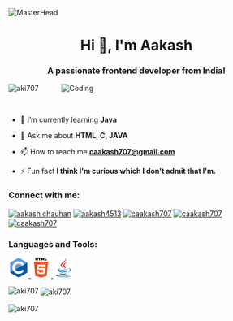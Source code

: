![MasterHead](https://1.bp.blogspot.com/-7A4WynwLsMw/XbBpCXG8fHI/AAAAAAAAMt4/uOa1bpLskYgrwGbllhSu2SDj_Mig8SXJQCLcBGAsYHQ/s1600/2000_600px.gif)
<h1 align="center">Hi 👋, I'm Aakash</h1>
<h3 align="center">A passionate frontend developer from India!</h3>
<img align="right" width = "400" src="https://cdn.dribbble.com/users/1162077/screenshots/3848914/programmer.gif" alt="Coding">


<p align="left"> <img src="https://komarev.com/ghpvc/?username=aki707&label=Profile%20views&color=0e75b6&style=flat" alt="aki707" /> </p>

<p align="left"> <a href="https://twitter.com/" target="blank"><img src="https://img.shields.io/twitter/follow/?logo=twitter&style=for-the-badge" alt="" /></a> </p>

- 🌱 I’m currently learning **Java**

- 💬 Ask me about **HTML, C, JAVA**

- 📫 How to reach me **caakash707@gmail.com**

- ⚡ Fun fact **I think I'm curious which I don't admit that I'm.**

<h3 align="left">Connect with me:</h3>
<p align="left">
<a href="https://linkedin.com/in/aakash chauhan" target="blank"><img align="center" src="https://raw.githubusercontent.com/rahuldkjain/github-profile-readme-generator/master/src/images/icons/Social/linked-in-alt.svg" alt="aakash chauhan" height="30" width="40" /></a>
<a href="https://instagram.com/aakash4513" target="blank"><img align="center" src="https://raw.githubusercontent.com/rahuldkjain/github-profile-readme-generator/master/src/images/icons/Social/instagram.svg" alt="aakash4513" height="30" width="40" /></a>
<a href="https://www.codechef.com/users/caakash707" target="blank"><img align="center" src="https://cdn.jsdelivr.net/npm/simple-icons@3.1.0/icons/codechef.svg" alt="caakash707" height="30" width="40" /></a>
<a href="https://www.hackerrank.com/caakash707" target="blank"><img align="center" src="https://raw.githubusercontent.com/rahuldkjain/github-profile-readme-generator/master/src/images/icons/Social/hackerrank.svg" alt="caakash707" height="30" width="40" /></a>
<a href="https://www.leetcode.com/caakash707" target="blank"><img align="center" src="https://raw.githubusercontent.com/rahuldkjain/github-profile-readme-generator/master/src/images/icons/Social/leet-code.svg" alt="caakash707" height="30" width="40" /></a>
</p>

<h3 align="left">Languages and Tools:</h3>
<p align="left"> <a href="https://www.cprogramming.com/" target="_blank" rel="noreferrer"> <img src="https://raw.githubusercontent.com/devicons/devicon/master/icons/c/c-original.svg" alt="c" width="40" height="40"/> </a> <a href="https://www.w3.org/html/" target="_blank" rel="noreferrer"> <img src="https://raw.githubusercontent.com/devicons/devicon/master/icons/html5/html5-original-wordmark.svg" alt="html5" width="40" height="40"/> </a> <a href="https://www.java.com" target="_blank" rel="noreferrer"> <img src="https://raw.githubusercontent.com/devicons/devicon/master/icons/java/java-original.svg" alt="java" width="40" height="40"/> </a> </p>

<p><img align="left" src="https://github-readme-stats.vercel.app/api/top-langs?username=aki707&show_icons=true&locale=en&layout=compact" alt="aki707" /></p>

<p>&nbsp;<img align="center" src="https://github-readme-stats.vercel.app/api?username=aki707&show_icons=true&locale=en" alt="aki707" /></p>

<p><img align="center" src="https://github-readme-streak-stats.herokuapp.com/?user=aki707&" alt="aki707" /></p>
